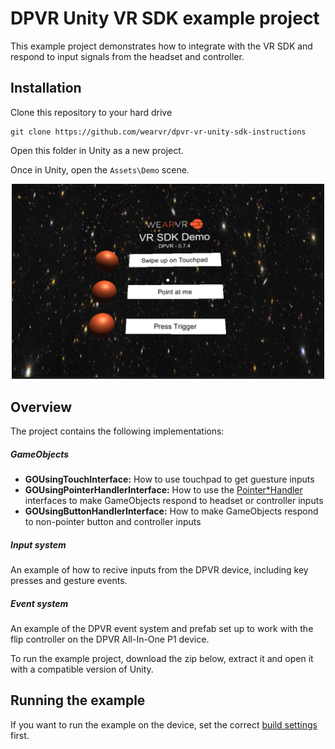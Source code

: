 # DPVR Unity VR SDK example project

This example project demonstrates how to integrate with the VR SDK and respond to input signals from the headset and controller.

## Installation

Clone this repository to your hard drive

```
git clone https://github.com/wearvr/dpvr-vr-unity-sdk-instructions
```

Open this folder in Unity as a new project.

Once in Unity, open the `Assets\Demo` scene.

<p align="center">
  <img alt="P1 Headset" width="500px" src="/docs/assets/ExampleProject.png">
</p>

## Overview

The project contains the following implementations:

##### GameObjects

* **GOUsingTouchInterface:** How to use touchpad to get guesture inputs
* **GOUsingPointerHandlerInterface:** How to use the [Pointer*Handler](https://docs.unity3d.com/ScriptReference/EventSystems.IPointerClickHandler.html) interfaces to make GameObjects respond to headset or controller inputs
* **GOUsingButtonHandlerInterface:** How to make GameObjects respond to non-pointer button and controller inputs

##### Input system

An example of how to recive inputs from the DPVR device, including key presses and gesture events.

##### Event system

An example of the DPVR event system and prefab set up to work with the flip controller on the DPVR All-In-One P1 device.

To run the example project, download the zip below, extract it and open it with a compatible version of Unity.

## Running the example

If you want to run the example on the device, set the correct [build settings](/docs/building-to-dpvr-all-in-one.md) first.


